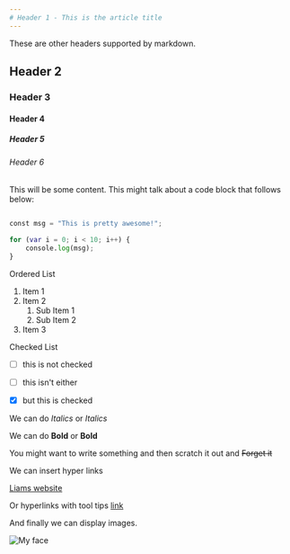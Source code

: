 ```yaml
--- 
# Header 1 - This is the article title
--- 
```


These are other headers supported by markdown. 

## Header 2
### Header 3
#### Header 4
##### Header 5
###### Header 6


This will be some content.  This might talk about a code block that follows below:

```terraform

const msg = "This is pretty awesome!";

for (var i = 0; i < 10; i++) {
    console.log(msg);
}

```

Ordered List

1. Item 1
2. Item 2
    1. Sub Item 1
    2. Sub Item 2
3. Item 3

Checked List

- [ ] this is not checked
- [ ] this isn't either
- [x] but this is checked


We can do *Italics* or _Italics_

We can do **Bold** or __Bold__

You might want to write something and then scratch it out and ~~Forget it~~

We can insert hyper links

[Liams website](https://www.liam-reilly.info)

Or hyperlinks with tool tips
[link](https://www.liam-reilly.info "My site")

And finally we can display images. 

![My face](https://www.gravatar.com/avatar/7810a5172f51c37bcba95f5055b0d57e?s=175)